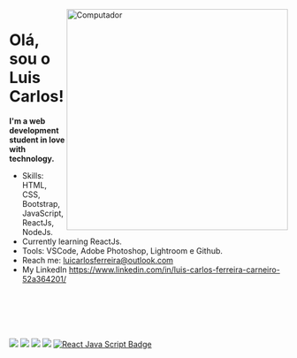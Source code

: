 <img src="https://raw.githubusercontent.com/MicaelliMedeiros/micaellimedeiros/master/image/computer-illustration.png" min-width="400px" max-width="400px" width="400px" align="right" alt="Computador">


# Olá, sou o Luis Carlos! 

**I'm a web development student in love with technology.**

- Skills: HTML, CSS, Bootstrap, JavaScript, ReactJs, NodeJs.
- Currently learning ReactJs.
- Tools: VSCode, Adobe Photoshop, Lightroom e Github.
- Reach me: luicarlosferreira@outlook.com 
- My LinkedIn https://www.linkedin.com/in/luis-carlos-ferreira-carneiro-52a364201/
</br> <br> <br> <br>
<p align="left">
  <br>
  <br>
  <a href="#" alt="Html5">
  <img src="https://img.shields.io/badge/HTML5-E34F26?style=for-the-badge&logo=html5&logoColor=white"/></a>
  <a href="#" alt="Css3">
  <img src="https://img.shields.io/badge/CSS3-1572B6?style=for-the-badge&logo=css3&logoColor=white"/></a>  
  <a href="#" alt="Bootstrap">
  <img src="https://img.shields.io/badge/Bootstrap-563D7C?style=for-the-badge&logo=bootstrap&logoColor=white"/></a>  
  <a href="#" alt="Javascript">
  <img src="https://img.shields.io/badge/JavaScript-323330?style=for-the-badge&logo=javascript&logoColor=F7DF1E"/></a>
  <a href="#" alt="ReactJs">
  <img src="https://img.shields.io/badge/React-20232A?style=for-the-badge&logo=react&logoColor=61DAFB" alt="React Java Script Badge" /></a>
   
</p>  
